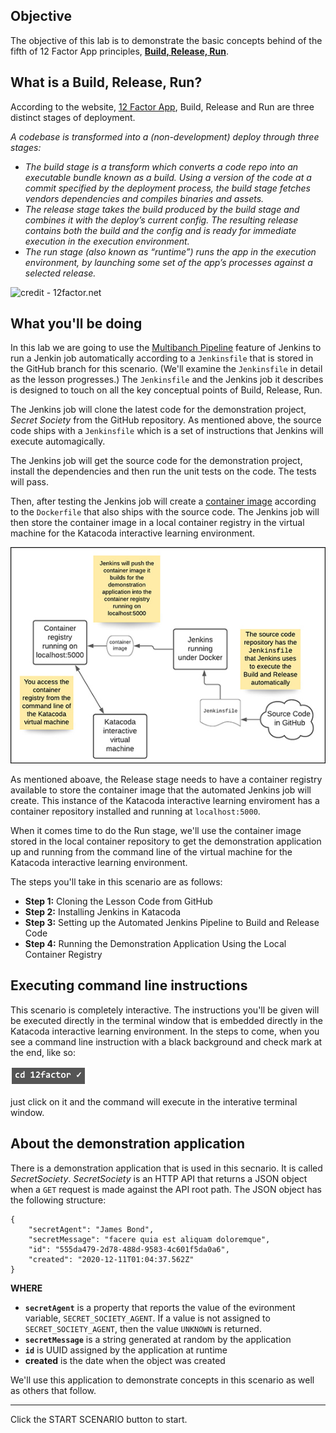 ## Objective

The objective of this lab is to demonstrate the basic concepts behind of the fifth of 12 Factor App principles, **[Build, Release, Run](https://12factor.net/build-release-run)**.

## What is a Build, Release, Run?

According to the website, [12 Factor App](https://12factor.net/build-release-run), Build, Release and Run are three distinct stages of deployment. 

*A codebase is transformed into a (non-development) deploy through three stages:*

* *The build stage is a transform which converts a code repo into an executable bundle known as a build. Using a version of the code at a commit specified by the deployment process, the build stage fetches vendors dependencies and compiles binaries and assets.*
* *The release stage takes the build produced by the build stage and combines it with the deploy’s current config. The resulting release contains both the build and the config and is ready for immediate execution in the execution environment.*
* *The run stage (also known as “runtime”) runs the app in the execution environment, by launching some set of the app’s processes against a selected release.*

![credit - 12factor.net](https://12factor.net/images/release.png)

## What you'll be doing 

In this lab we are going to use the [Multibanch Pipeline](https://www.jenkins.io/blog/2015/12/03/pipeline-as-code-with-multibranch-workflows-in-jenkins/) feature of Jenkins to run a Jenkin job automatically according to a `Jenkinsfile` that is stored in the GitHub branch for this scenario. (We'll examine the `Jenkinsfile` in detail as the lesson progresses.) The `Jenkinsfile` and the Jenkins job it describes is designed to touch on all the key conceptual points of Build, Release, Run.

The Jenkins job will clone the latest code for the demonstration project, *Secret Society* from the GitHub repository. As mentioned above, the source code ships with a `Jenkinsfile` which is a set of instructions that Jenkins will execute automagically.

The Jenkins job will get the source code for the demonstration project, install the dependencies and then run the unit tests on the code. The tests will pass.

Then, after testing the Jenkins job will create a [container image](https://www.docker.com/resources/what-container) according to the `Dockerfile` that also ships with the source code. The Jenkins job will then store the container image in a local container registry in the virtual machine for the Katacoda interactive learning environment.

![jenkins-container](12factor-005/assets/12-factor-5-intro.jpg)

As mentioned aboave, the Release stage needs to have a container registry available to store the container image that the automated Jenkins job will create. This instance of the Katacoda interactive learning enviroment has a container repository installed and running at `localhost:5000`.

When it comes time to do the Run stage, we'll use the container image stored in the local container repository to get the demonstration application up and running from the command line of the virtual machine for the Katacoda interactive learning environment.

The steps you'll take in this scenario are as follows:

* **Step 1:** Cloning the Lesson Code from GitHub
* **Step 2:** Installing Jenkins in Katacoda
* **Step 3:** Setting up the Automated Jenkins Pipeline to Build and Release Code
* **Step 4:** Running the Demonstration Application Using the Local Container Registry

## Executing command line instructions 

This scenario is completely interactive. The instructions you'll be given will be executed directly in the terminal window that is embedded directly in the Katacoda interactive learning environment. In the steps to come, when you see a command line instruction with a black background and check mark at the end, like so:

![Katacoda command line](12factor-005/assets/command-01.png)

just click on it and the command will execute in the interative terminal window.

## About the demonstration application

There is a demonstration application that is used in this secnario. It is called *SecretSociety*. *SecretSociety* is an HTTP API that returns a JSON object when a `GET` request is made against the API root path. The JSON object has the following structure:

```
{
    "secretAgent": "James Bond",
    "secretMessage": "facere quia est aliquam doloremque",
    "id": "555da479-2d78-488d-9583-4c601f5da0a6",
    "created": "2020-12-11T01:04:37.562Z"
}

```

**WHERE**

* **`secretAgent`** is a property that reports the value of the evironment variable, `SECRET_SOCIETY_AGENT`. If a value is not assigned to `SECRET_SOCIETY_AGENT`, then the value `UNKNOWN` is returned.
*  **`secretMessage`** is a string generated at random by the application
*  **`id`** is UUID assigned by the application at runtime
*  **created** is the date when the object was created

We'll use this application to demonstrate concepts in this scenario as well as others that follow.

---

Click the START SCENARIO button to start.
